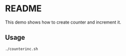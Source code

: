 # README

This demo shows how to create counter and increment it.


## Usage
```
./counterinc.sh
```
